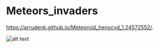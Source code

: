 # Meteors_invaders

 https://arrudenk.github.io/Meteoroid_henocyd_1.24572552/.
 
 ![alt text](https://i.imgur.com/XaXpQTQ.png)


